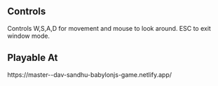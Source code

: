 <h2>Controls</h2>
Controls W,S,A,D for movement and mouse to look around.
ESC to exit window mode.

<h2>Playable At</h2> 
https://master--dav-sandhu-babylonjs-game.netlify.app/
